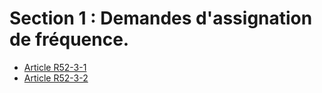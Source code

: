 # Section 1 : Demandes d'assignation de fréquence.

* [Article R52-3-1](./LEGIARTI000006466514.md)
* [Article R52-3-2](./LEGIARTI000006466515.md)
